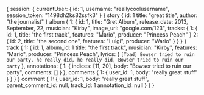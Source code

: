 {
  session: {
    currentUser: {
    id: 1,
    username: "reallycoolusername",
    session_token: "1498dh2ks82ssfk3"
    }
  }
  story {
    id: 1
    title: "great title",
    author: "the journalist"
  }
  album {
    1: {
      id: 1,
      title: "Gret Album",
      release_date: 2013, September, 22,
      musician: "Kirby",
      image_url: "google.com/123",
      tracks: {
        1: {
          id: 1,
          title: "the first track",
          features: "Mario",
          producer: "Princess Peach"
        }
        2: {
          id: 2,
          title: "the second one",
          features: "Luigi",
          producer: "Wario"
        }
      }
    }
  }
  track {
    1: {
      id: 1,
      album_id: 1
      title: "the first track",
      musician: "Kirby",
      features: "Mario",
      producer: "Princess Peach",
      lyrics: {
        `[Toad]
        Bowser tried to ruin our party,
        he really did, he really did,
        Bowser tried to ruin our party`
      },
      annotations: {
        1: {
          indices: [11, 20],
          body: "Bowser tried to ruin our party",
          comments: []
        }
      },
      comments {
        1: {
          user_id: 1,
          body: "really great stuff"
        }
      }
    }
  }
  comment {
    1: {
      user_id: 1,
      body: "really great stuff",
      parent_comment_id: null,
      track_id: 1
      annotation_id: null
    }
  }
}
